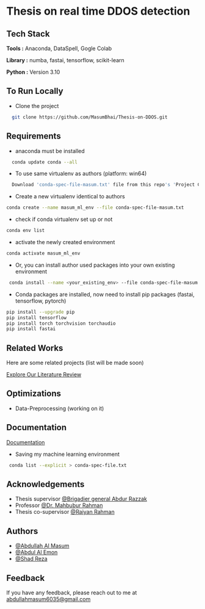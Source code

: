 # Thesis on real time DDOS detection

## Tech Stack

**Tools :** Anaconda, DataSpell, Gogle Colab

**Library :** numba, fastai, tensorflow, scikit-learn

**Python :** Version 3.10

## To Run Locally

- Clone the project

```bash
  git clone https://github.com/MasumBhai/Thesis-on-DDOS.git
```

## Requirements

- anaconda must be installed

```bash
  conda update conda --all
```

- To use same virtualenv as authors (platform: win64)

```bash
  Download 'conda-spec-file-masum.txt' file from this repo's 'Project Configuration' folder
```

- Create a new virtualenv identical to authors

```bash
conda create --name masum_ml_env --file conda-spec-file-masum.txt
```

- check if conda virtualenv set up or not

```bash
conda env list
```

- activate the newly created environment

```bash
conda activate masum_ml_env
```

- Or, you can install author used packages into your own existing environment

```bash
 conda install --name <your_existing_env> --file conda-spec-file-masum.txt
```

- Conda packages are installed, now need to install pip packages (fastai, tensorflow, pytorch)

```bash
pip install --upgrade pip
pip install tensorflow
pip install torch torchvision torchaudio
pip install fastai 
```

## Related Works

Here are some related projects (list will be made soon)

[Explore Our Literature Review](https://drive.google.com/drive/folders/1ot7xlnyCaPxMbYm9Ohn9ob61JzsKRA-B?usp=sharing)

## Optimizations

- Data-Preprocessing (working on it)

## Documentation

[Documentation](https://masumbhai.me)

- Saving my machine learning environment

```bash
 conda list --explicit > conda-spec-file.txt
```

## Acknowledgements

- Thesis
  supervisor [@Brigadier general Abdur Razzak](https://awesomeopensource.com/project/elangosundar/awesome-README-templates)
- Professor [@Dr. Mahbubur Rahman](https://mist.ac.bd/department/cse/facultyMembers/dr_md_mahbubur_rahman-2)
- Thesis co-supervisor [@Raiyan Rahman](https://github.com/matiassingers/awesome-readme)

## Authors

- [@Abdullah Al Masum](https://masumbhai.me)
- [@Abdul Al Emon](https://github.com/emon49)
- [@Shad Reza](https://github.com/shadreza)

## Feedback

If you have any feedback, please reach out to me at abdullahmasum6035@gmail.com

